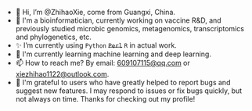 - 👋 Hi, I’m @ZhihaoXie, come from Guangxi, China.
- 👀 I'm a bioinformatician, currently working on vaccine R&D, and previously studied microbic genomics, metagenomics, transcriptomics and phylogenetics, etc.
- ✨ I’m currently using `Python` <del>`Perl`</del> `R` in actual work.
- 🌱 I'm currently learning machine learning and deep learning.
- 📫 How to reach me? By email: 609107115@qq.com or xiezhihao1122@outlook.com.
- 💞️ I'm grateful to users who have greatly helped to report bugs and suggest new features. I may respond to issues or fix bugs quickly, but not always on time. Thanks for checking out my profile!
